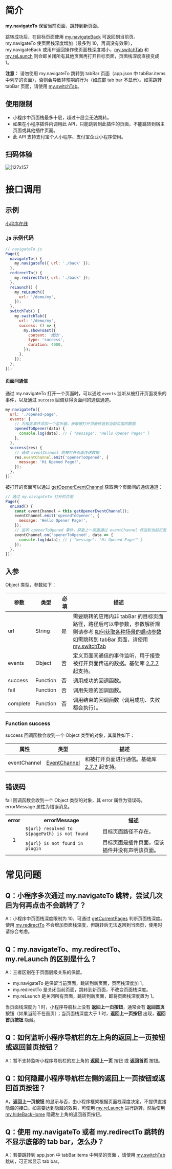 # 简介

**my.navigateTo** 保留当前页面，跳转到新页面。

跳转成功后，在目标页面使用 [my.navigateBack](https://opendocs.alipay.com/mini/api/kc5zbx) 可返回到当前页。my.navigateTo 使页面栈深度增加（最多到 10，再调没有效果），my.navigateBack 或用户返回操作使页面栈深度减小，[my.switchTab](https://opendocs.alipay.com/mini/api/ui-tabbar) 和 [my.reLaunch](https://opendocs.alipay.com/mini/api/hmn54z) 则会即关闭所有其他页面再打开目标页面，页面栈深度直接变成 1。

**注意：** 请勿使用 my.navigateTo 跳转到 tabBar 页面（app.json 中 tabBar.items 中列举的页面），否则会导致非预期的行为（如底部 tab bar 不显示）。如需跳转 tabBar 页面，请使用 [my.switchTab](https://opendocs.alipay.com/mini/api/ui-tabbar)。

## 使用限制

- 小程序中页面栈最多十层，超过十层会无法跳转。
- 如果在小程序插件内调用此 API，只能跳转到此插件的页面，不能跳转到宿主页面或其他插件页面。
- 此 API 支持支付宝个人小程序、支付宝企业小程序使用。

## 扫码体验

![|127x157](https://gw.alipayobjects.com/zos/skylark-tools/public/files/dd2c5503ee803648fc67e316760d2fb4.jpeg#align=left&display=inline&height=157&margin=%5Bobject%20Object%5D&originHeight=157&originWidth=127&status=done&style=none&width=127)

# 接口调用

## 示例

[小程序在线](https://opendocs.alipay.com/openbox/mini/opendocs/navigator?view=preview&defaultPage=pages/index/index&defaultOpenedFiles=pages/index/index&theme=light)

### .js 示例代码

```javascript
// navigateTo.js
Page({
  navigateTo() {
    my.navigateTo({ url: './back' });
  },
  redirectTo() {
    my.redirectTo({ url: './back' });
  },
  reLaunch() {
    my.reLaunch({
      url: '/demo/my',
    });
  },
  switchTab() {
    my.switchTab({
      url: '/demo/my',
      success: () => {
        my.showToast({
          content: '成功',
          type: 'success',
          duration: 4000,
        });
      },
    });
  },
});
```

#### 页面间通信

通过 my.navigateTo 打开一个页面时，可以通过 `events` 监听从被打开页面发来的事件，以及通过 `success` 回调获得页面间的通信通道。

```javascript
my.navigateTo({
  url: './opened-page',
  events: {
    // 为指定事件添加一个监听器，获取被打开页面传送到当前页面的数据
    openedToOpener(data) {
      console.log(data); // { "message": "Hello Opener Page!" }
    },
  },
  success(res) {
    // 通过 eventChannel 向被打开页面传送数据
    res.eventChannel.emit('openerToOpened', {
      message: 'Hi Opened Page!',
    });
  },
});
```

被打开的页面可以通过 [getOpenerEventChannel](https://opendocs.alipay.com/mini/framework/page-detail#Page.prototype.getOpenerEventChannel) 获取两个页面间的通信通道：

```javascript
// 通过 my.navigateTo 打开的页面
Page({
  onLoad() {
    const eventChannel = this.getOpenerEventChannel();
    eventChannel.emit('openedToOpener', {
      message: 'Hello Opener Page!',
    });
    // 监听 openerToOpened 事件，获取上一页面通过 eventChannel 传送到当前页面的数据
    eventChannel.on('openerToOpened', data => {
      console.log(data); // { "message": "Hi Opened Page!" }
    });
  },
});
```

## 入参

Object 类型，参数如下：

| **参数** | **类型** | **必填** | **描述** |
| --- | --- | --- | --- |
| url | String | 是 | 需要跳转的应用内非 tabBar 的目标页面路径，路径后可以带参数，参数解析规则请参考 [如何获取各种场景的启动参数](https://opendocs.alipay.com/support/01rb2a)<br>如需跳转到 tabBar 页面，请使用 [my.switchTab](https://opendocs.alipay.com/mini/api/ui-tabbar) |
| events | Object | 否 | 定义页面间通信的事件监听，用于接受被打开页面传送的数据。基础库 [2.7.7](https://opendocs.alipay.com/mini/framework/lib-upgrade-v2) 起支持。 |
| success | Function | 否 | 调用成功的回调函数。 |
| fail | Function | 否 | 调用失败的回调函数。 |
| complete | Function | 否 | 调用结束的回调函数（调用成功、失败都会执行）。 |

### Function success

success 回调函数会收到一个 Object 类型的对象，其属性如下：

| **属性** | **类型** | **描述** |
| --- | --- | --- |
| eventChannel | [EventChannel](https://opendocs.alipay.com/mini/api/eventchannel) | 和被打开页面进行通信。基础库 [2.7.7](https://opendocs.alipay.com/mini/framework/lib-upgrade-v2) 起支持。 |

## 错误码

fail 回调函数会收到一个 Object 类型的对象，其 error 属性为错误码，errorMessage 属性为错误消息。

<table>
  <tr>
    <th>error</th>
    <th>errorMessage</th>
    <th>描述</th>
  </tr>
  <tr>
    <td rowspan="2" align="center" >1</td>
    <td><code>${url} resolved to ${pagePath} is not found</code></td>
    <td>目标页面路径不存在。</td>
  </tr>
  <tr>
    <td><code>${url} is not found in plugin</code></td>
    <td>目标页面是插件页面，但该插件并没有声明该页面。</td>
  </tr>
</table>

# 常见问题

## Q：小程序多次通过 my.navigateTo 跳转，尝试几次后为何再点击不会跳转了？

A：小程序中页面栈深度限制为 10。可通过 [getCurrentPages](https://opendocs.alipay.com/mini/framework/getcurrentpages) 判断页面栈深度。使用 [my.redirectTo](https://opendocs.alipay.com/mini/api/fh18ky) 不会增加页面栈深度，但跳转后无法返回到当面页，使用时请综合考虑。

## Q：my.navigateTo、my.redirectTo、my.reLaunch 的区别是什么？

A：三者区别在于页面层级关系的保留。

- my.navigateTo 是保留当前页面，跳转到新页面，页面栈深度加 1。
- my.redirectTo 是关闭当前页面，跳转到新页面，不改变页面栈深度。
- my.reLaunch 是关闭所有页面，跳转到新页面，即将页面栈深度置为 1。

当页面栈深度为 1 时，小程序导航栏上没有 **返回上一页按钮**，通常会有 **返回首页** 按钮（如果当前不在首页）；当页面栈深度大于 1 时，**返回上一页按钮** 出现，**返回首页按钮** 隐藏。

## Q：如何监听小程序导航栏的左上角的返回上一页按钮或返回首页按钮？

A：暂不支持监听小程序导航栏的左上角的 **返回上一页** 按钮 或 **返回首页** 按钮。

## Q：如何隐藏小程序导航栏左侧的返回上一页按钮或返回首页按钮？

A，**返回上一页按钮** 的显示与否，由小程序框架根据页面栈深度决定，不提供直接隐藏的接口。如需要达到隐藏的效果，可使用 [my.reLaunch](https://opendocs.alipay.com/mini/api/hmn54z) 进行跳转，然后使用 [my.hideBackHome](https://opendocs.alipay.com/mini/api/ui-navigate) 隐藏左上角的返回首页按钮。

## Q：使用 my.navigateTo 或者 my.redirectTo 跳转的不显示底部的 tab bar，怎么办？

A：若要跳转到 app.json 中 tabBar.items 中列举的页面 ，请使用 [my.switchTab](https://opendocs.alipay.com/mini/api/ui-tabbar) 跳转，可正常显示 tab bar。
